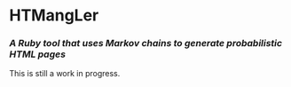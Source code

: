 # HTMangLer
### *A Ruby tool that uses Markov chains to generate probabilistic HTML pages*

This is still a work in progress.
